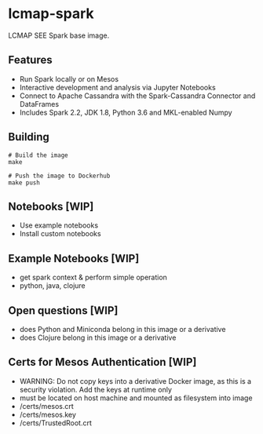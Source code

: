 # lcmap-spark
LCMAP SEE Spark base image.

## Features
* Run Spark locally or on Mesos
* Interactive development and analysis via Jupyter Notebooks
* Connect to Apache Cassandra with the Spark-Cassandra Connector and DataFrames
* Includes Spark 2.2, JDK 1.8, Python 3.6 and MKL-enabled Numpy 

## Building
```
# Build the image
make

# Push the image to Dockerhub
make push
```

## Notebooks [WIP]
* Use example notebooks
* Install custom notebooks

## Example Notebooks [WIP]
* get spark context & perform simple operation
* python, java, clojure

## Open questions [WIP]
* does Python and Miniconda belong in this image or a derivative
* does Clojure belong in this image or a derivative

## Certs for Mesos Authentication [WIP]
* WARNING: Do not copy keys into a derivative Docker image, as this is a security violation.  Add the keys at runtime only
* must be located on host machine and mounted as filesystem into image
* /certs/mesos.crt
* /certs/mesos.key
* /certs/TrustedRoot.crt
